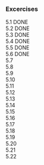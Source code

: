 ### Excercises
5.1 DONE  
5.2 DONE  
5.3 DONE  
5.4 DONE  
5.5 DONE  
5.6 DONE  
5.7  
5.8  
5.9  
5.10  
5.11  
5.12  
5.13  
5.14  
5.15  
5.16  
5.17  
5.18  
5.19  
5.20  
5.21  
5.22  
